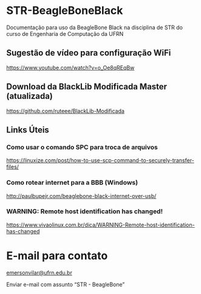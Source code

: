 # STR-BeagleBoneBlack
Documentação para uso da BeagleBone Black na disciplina de STR do curso de Engenharia de Computação da UFRN 

## Sugestão de vídeo para configuração WiFi
https://www.youtube.com/watch?v=o_Oe8qREqBw

## Download da BlackLib Modificada Master (atualizada)
https://github.com/ruteee/BlackLib-Modificada

## Links Úteis
### Como usar o comando SPC para troca de arquivos
https://linuxize.com/post/how-to-use-scp-command-to-securely-transfer-files/

### Como rotear internet para a BBB (Windows)
http://paulbupejr.com/beaglebone-black-internet-over-usb/

### WARNING: Remote host identification has changed!

https://www.vivaolinux.com.br/dica/WARNING-Remote-host-identification-has-changed


# E-mail para contato

emersonvilar@ufrn.edu.br

Enviar e-mail com assunto “STR - BeagleBone”

